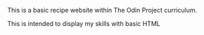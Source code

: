 This is a basic recipe website within The Odin Project curriculum. 

This is intended to display my skills with basic HTML